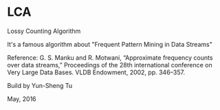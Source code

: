 # LCA
Lossy Counting Algorithm

It's a famous algorithm about "Frequent Pattern Mining in Data Streams"

Reference:
G. S. Manku and R. Motwani, “Approximate frequency counts over data streams,” Proceedings of the 28th international conference on Very Large Data Bases. VLDB Endowment, 2002, pp. 346–357.

Build by Yun-Sheng Tu

May, 2016
